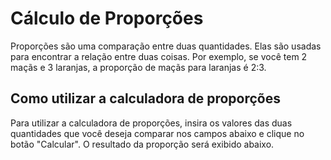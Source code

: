 <body>
	<h1>Cálculo de Proporções</h1>
	<p>Proporções são uma comparação entre duas quantidades. Elas são usadas para encontrar a relação entre duas coisas. Por exemplo, se você tem 2 maçãs e 3 laranjas, a proporção de maçãs para laranjas é 2:3.</p>
	<h2>Como utilizar a calculadora de proporções</h2>
	<p>Para utilizar a calculadora de proporções, insira os valores das duas quantidades que você deseja comparar nos campos abaixo e clique no botão "Calcular". O resultado da proporção será exibido abaixo.</p>
</body>
